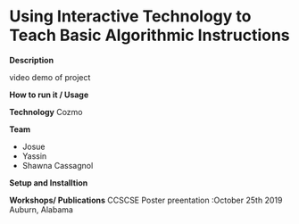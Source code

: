 # Using Interactive Technology to Teach Basic Algorithmic Instructions

**Description**

video demo of project

**How to run it / Usage**



**Technology** 
Cozmo

**Team**
+ Josue 
+ Yassin
+ Shawna Cassagnol

**Setup and Installtion** 


**Workshops/ Publications**
CCSCSE Poster preentation :October 25th 2019 Auburn, Alabama 
